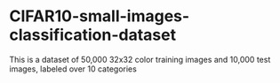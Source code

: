 # CIFAR10-small-images-classification-dataset
This is a dataset of 50,000 32x32 color training images and 10,000 test images, labeled over 10 categories
